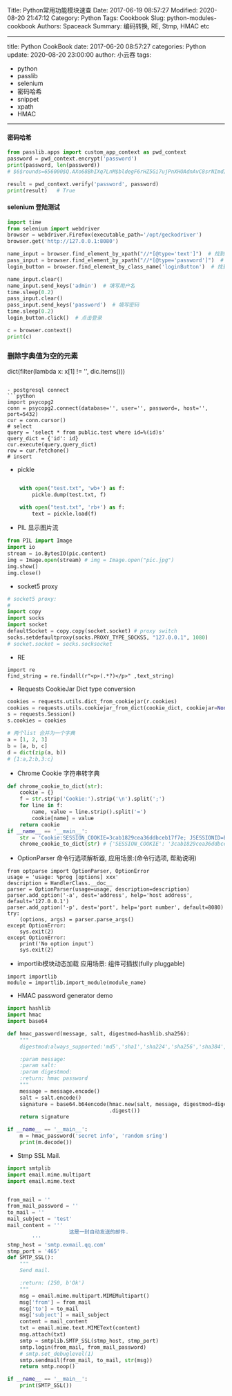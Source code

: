 Title: Python常用功能模块速查
Date: 2017-06-19 08:57:27
Modified: 2020-08-20 21:47:12
Category: Python
Tags: Cookbook
Slug: python-modules-cookbook
Authors: Spaceack
Summary: 编码转换, RE, Stmp, HMAC etc

---
title: Python CookBook
date: 2017-06-20 08:57:27
categories: Python
update: 2020-08-20 23:00:00
author: 小云吞
tags: 
  - python
  - passlib
  - selenium
  - 密码哈希
  - snippet
  - xpath
  - HMAC
---
#### 密码哈希
  ``` python
  from passlib.apps import custom_app_context as pwd_context
  password = pwd_context.encrypt('password')
  print(password, len(password))
  # $6$rounds=656000$Q.AXo68BhIXq7LnM$bldegF6rHZ5Gi7ujPnXHOAdnAvC8srNImdIFQ9DcBWx7aF0sCWn/HryRIbyh6nuyhD3Trp.y2Sb6yVEyHsWCS1 120

  result = pwd_context.verify('password', password)
  print(result)   # True
  ```
#### selenium 登陆测试
  ```python
  import time
  from selenium import webdriver
  browser = webdriver.Firefox(executable_path='/opt/geckodriver')
  browser.get('http://127.0.0.1:8080')

  name_input = browser.find_element_by_xpath("//*[@type='text']")  # 找到用户名的框框
  pass_input = browser.find_element_by_xpath("//*[@type='password']")  # 找到输入密码的框框
  login_button = browser.find_element_by_class_name('loginButton')  # 找到登录按钮

  name_input.clear()
  name_input.send_keys('admin')  # 填写用户名
  time.sleep(0.2)
  pass_input.clear()
  pass_input.send_keys('password')  # 填写密码
  time.sleep(0.2)
  login_button.click()  # 点击登录

  c = browser.context()
  print(c)
  ```
### 删除字典值为空的元素
dict(filter(lambda x: x[1] != '', dic.items()))
```

- postgresql connect
```python
import psycopg2
conn = psycopg2.connect(database='', user='', password=, host='', port=5432)
cur = conn.cursor()
# select
query = 'select * from public.test where id=%(id)s'
query_dict = {'id': id}
cur.execute(query,query_dict)
row = cur.fetchone()
# insert
```
- pickle
```python

    with open("test.txt", 'wb+') as f:
        pickle.dump(test.txt, f)

    with open("test.txt", 'rb+') as f:
        text = pickle.load(f)
```
- PIL 显示图片流
```python
from PIL import Image
import io
stream = io.BytesIO(pic.content)
img = Image.open(stream) # img = Image.open("pic.jpg")
img.show()
img.close()
```
- socket5 proxy
```python
# socket5 proxy:
#
import copy
import socks
import socket
defaultSocket = copy.copy(socket.socket) # proxy switch
socks.setdefaultproxy(socks.PROXY_TYPE_SOCKS5, "127.0.0.1", 1080)
# socket.socket = socks.socksocket
```
- RE 
```
import re
find_string = re.findall(r"<p>(.*?)</p>" ,text_string)
```

- Requests CookieJar Dict type conversion  
```python
cookies = requests.utils.dict_from_cookiejar(r.cookies)
cookies = requests.utils.cookiejar_from_dict(cookie_dict, cookiejar=None, overwrite=True)
s = requests.Session()
s.cookies = cookies
```
```python
# 两个list 合并为一个字典
a = [1, 2, 3]
b = [a, b, c]
d = dict(zip(a, b))
# {1:a,2:b,3:c}
```
- Chrome Cookie 字符串转字典
```python
def chrome_cookie_to_dict(str):
    cookie = {}
    f = str.strip('Cookie:').strip('\n').split(';')
    for line in f:
        name, value = line.strip().split('=')
        cookie[name] = value
    return cookie
if __name__ == '__main__':
    str = 'Cookie:SESSION_COOKIE=3cab1829cea36ddbceb17f7e; JSESSIONID=E2EE5E944C1E82BE0B26613F3D9A9AAB'
    chrome_cookie_to_dict(str) # {'SESSION_COOKIE': '3cab1829cea36ddbceb17f7e', 'JSESSIONID': 'E2EE5E944C1E82BE0B26613F3D9A9AAB'}
```
-  OptionParser 命令行选项解析器, 应用场景:(命令行选项, 帮助说明)
```
from optparse import OptionParser, OptionError
usage = 'usage: %prog [options] xxx'
description = HandlerClass.__doc__
parser = OptionParser(usage=usage, description=description)
parser.add_option('-a', dest='address', help='host address', default='127.0.0.1')
parser.add_option('-p', dest='port', help='port number', default=8080)
try:
    (options, args) = parser.parse_args()
except OptionError:
    sys.exit(2)
except OptionError:
    print('No option input')
    sys.exit(2)
```
-  importlib模块动态加载 应用场景: 组件可插拔(fully pluggable)
```
import importlib
module = importlib.import_module(module_name)
```

- HMAC password generator demo
```python
import hashlib
import hmac
import base64

def hmac_password(message, salt, digestmod=hashlib.sha256):
    """
    digestmod:always_supported:'md5','sha1','sha224','sha256','sha384','sha512'.

    :param message:
    :param salt:
    :param digestmod:
    :return: hmac password
    """
    message = message.encode()
    salt = salt.encode()
    signature = base64.b64encode(hmac.new(salt, message, digestmod=digestmod)
                                 .digest())
    return signature

if __name__ == '__main__':
    m = hmac_password('secret info', 'random sring')
    print(m.decode())
```
- Stmp SSL Mail.
```python
import smtplib
import email.mime.multipart
import email.mime.text


from_mail = ''
from_mail_password = ''
to_mail = ''
mail_subject = 'test'
mail_content = '''
                    这是一封自动发送的邮件.
        '''
stmp_host = 'smtp.exmail.qq.com'
stmp_port = '465'
def SMTP_SSL():
    """
    Send mail.

    :return: (250, b'Ok')
    """
    msg = email.mime.multipart.MIMEMultipart()
    msg['from'] = from_mail
    msg['to'] = to_mail
    msg['subject'] = mail_subject
    content = mail_content
    txt = email.mime.text.MIMEText(content)
    msg.attach(txt)
    smtp = smtplib.SMTP_SSL(stmp_host, stmp_port)
    smtp.login(from_mail, from_mail_password)
    # smtp.set_debuglevel(1)
    smtp.sendmail(from_mail, to_mail, str(msg))
    return smtp.noop()

if __name__ == '__main__':
    print(SMTP_SSL())
```